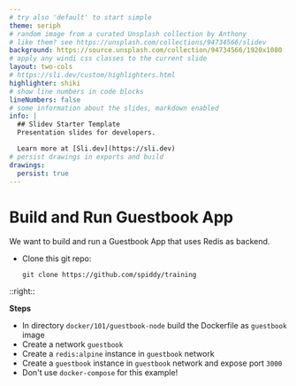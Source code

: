 ```yaml
---
# try also 'default' to start simple
theme: seriph
# random image from a curated Unsplash collection by Anthony
# like them? see https://unsplash.com/collections/94734566/slidev
background: https://source.unsplash.com/collection/94734566/1920x1080
# apply any windi css classes to the current slide
layout: two-cols
# https://sli.dev/custom/highlighters.html
highlighter: shiki
# show line numbers in code blocks
lineNumbers: false
# some information about the slides, markdown enabled
info: |
  ## Slidev Starter Template
  Presentation slides for developers.

  Learn more at [Sli.dev](https://sli.dev)
# persist drawings in exports and build
drawings:
  persist: true
---
```


# Build and Run Guestbook App

We want to build and run a Guestbook App that uses Redis as backend.

* Clone this git repo:

    ```shell
    git clone https://github.com/spiddy/training
    ```

::right::

**Steps**

* In directory `docker/101/guestbook-node` build the Dockerfile as `guestbook` image
* Create a network `guestbook`
* Create a `redis:alpine` instance in `guestbook` network
* Create a `guestbook` instance in `guestbook` network and expose port `3000`
* Don't use `docker-compose` for this example!
